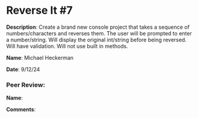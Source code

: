 # Reverse It #7

**Description**: Create a brand new console project that takes a sequence of numbers/characters and reverses them. The user will be prompted to enter a number/string. Will display the original int/string before being reversed. Will have validation. Will not use built in methods.

**Name**: Michael Heckerman

**Date**: 9/12/24

### Peer Review:  

**Name**: 

**Comments**: 